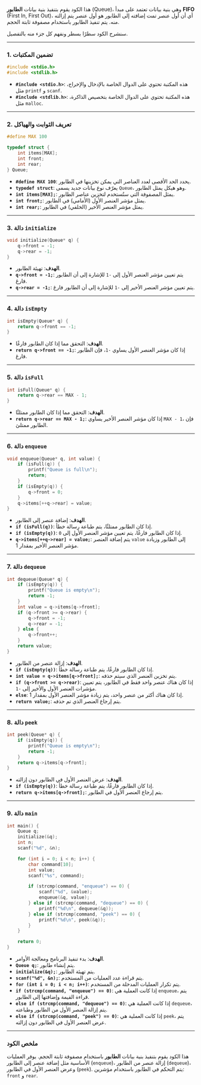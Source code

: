 هذا الكود يقوم بتنفيذ بنية بيانات **الطابور** (Queue)، وهي بنية بيانات تعتمد على مبدأ **FIFO** (First In, First Out)، أي أن أول عنصر تمت إضافته إلى الطابور هو أول عنصر يتم إزالته منه. يتم تنفيذ الطابور باستخدام مصفوفة ثابتة الحجم.

سنشرح الكود سطرًا بسطر ونفهم كل جزء منه بالتفصيل.

---

### 1. تضمين المكتبات
```c
#include <stdio.h>
#include <stdlib.h>
```
- **`#include <stdio.h>`**: هذه المكتبة تحتوي على الدوال الخاصة بالإدخال والإخراج، مثل `printf` و `scanf`.
- **`#include <stdlib.h>`**: هذه المكتبة تحتوي على الدوال الخاصة بتخصيص الذاكرة، مثل `malloc`.

---

### 2. تعريف الثوابت والهياكل
```c
#define MAX 100

typedef struct {
    int items[MAX];
    int front;
    int rear;
} Queue;
```
- **`#define MAX 100`**: يحدد الحد الأقصى لعدد العناصر التي يمكن تخزينها في الطابور.
- **`typedef struct`**: يعرّف نوع بيانات جديد يسمى `Queue`، وهو هيكل يمثل الطابور.
- **`int items[MAX];`**: يمثل المصفوفة التي ستُستخدم لتخزين عناصر الطابور.
- **`int front;`**: يمثل مؤشر العنصر الأول (الأمامي) في الطابور.
- **`int rear;`**: يمثل مؤشر العنصر الأخير (الخلفي) في الطابور.

---

### 3. دالة `initialize`
```c
void initialize(Queue* q) {
    q->front = -1;
    q->rear = -1;
}
```
- **الهدف**: تهيئة الطابور.
- **`q->front = -1;`**: يتم تعيين مؤشر العنصر الأول إلى `-1` للإشارة إلى أن الطابور فارغ.
- **`q->rear = -1;`**: يتم تعيين مؤشر العنصر الأخير إلى `-1` للإشارة إلى أن الطابور فارغ.

---

### 4. دالة `isEmpty`
```c
int isEmpty(Queue* q) {
    return q->front == -1;
}
```
- **الهدف**: التحقق مما إذا كان الطابور فارغًا.
- **`return q->front == -1;`**: إذا كان مؤشر العنصر الأول يساوي `-1`، فإن الطابور فارغ.

---

### 5. دالة `isFull`
```c
int isFull(Queue* q) {
    return q->rear == MAX - 1;
}
```
- **الهدف**: التحقق مما إذا كان الطابور ممتلئًا.
- **`return q->rear == MAX - 1;`**: إذا كان مؤشر العنصر الأخير يساوي `MAX - 1`، فإن الطابور ممتلئ.

---

### 6. دالة `enqueue`
```c
void enqueue(Queue* q, int value) {
    if (isFull(q)) {
        printf("Queue is full\n");
        return;
    }
    if (isEmpty(q)) {
        q->front = 0;
    }
    q->items[++q->rear] = value;
}
```
- **الهدف**: إضافة عنصر إلى الطابور.
- **`if (isFull(q))`**: إذا كان الطابور ممتلئًا، يتم طباعة رسالة خطأ.
- **`if (isEmpty(q))`**: إذا كان الطابور فارغًا، يتم تعيين مؤشر العنصر الأول إلى `0`.
- **`q->items[++q->rear] = value;`**: يتم إضافة العنصر `value` إلى الطابور وزيادة مؤشر العنصر الأخير بمقدار 1.

---

### 7. دالة `dequeue`
```c
int dequeue(Queue* q) {
    if (isEmpty(q)) {
        printf("Queue is empty\n");
        return -1;
    }
    int value = q->items[q->front];
    if (q->front >= q->rear) {
        q->front = -1;
        q->rear = -1;
    } else {
        q->front++;
    }
    return value;
}
```
- **الهدف**: إزالة عنصر من الطابور.
- **`if (isEmpty(q))`**: إذا كان الطابور فارغًا، يتم طباعة رسالة خطأ.
- **`int value = q->items[q->front];`**: يتم تخزين العنصر الذي سيتم حذفه.
- **`if (q->front >= q->rear)`**: إذا كان هناك عنصر واحد فقط في الطابور، يتم تعيين مؤشرات العنصر الأول والأخير إلى `-1`.
- **`else`**: إذا كان هناك أكثر من عنصر واحد، يتم زيادة مؤشر العنصر الأول بمقدار 1.
- **`return value;`**: يتم إرجاع العنصر الذي تم حذفه.

---

### 8. دالة `peek`
```c
int peek(Queue* q) {
    if (isEmpty(q)) {
        printf("Queue is empty\n");
        return -1;
    }
    return q->items[q->front];
}
```
- **الهدف**: عرض العنصر الأول في الطابور دون إزالته.
- **`if (isEmpty(q))`**: إذا كان الطابور فارغًا، يتم طباعة رسالة خطأ.
- **`return q->items[q->front];`**: يتم إرجاع العنصر الأول في الطابور.

---

### 9. دالة `main`
```c
int main() {
    Queue q;
    initialize(&q);
    int n;
    scanf("%d", &n);

    for (int i = 0; i < n; i++) {
        char command[10];
        int value;
        scanf("%s", command);

        if (strcmp(command, "enqueue") == 0) {
            scanf("%d", &value);
            enqueue(&q, value);
        } else if (strcmp(command, "dequeue") == 0) {
            printf("%d\n", dequeue(&q));
        } else if (strcmp(command, "peek") == 0) {
            printf("%d\n", peek(&q));
        }
    }

    return 0;
}
```
- **الهدف**: بدء تنفيذ البرنامج ومعالجة الأوامر.
- **`Queue q;`**: يتم إنشاء طابور.
- **`initialize(&q);`**: يتم تهيئة الطابور.
- **`scanf("%d", &n);`**: يتم قراءة عدد العمليات من المستخدم.
- **`for (int i = 0; i < n; i++)`**: يتم تكرار العمليات المدخلة من المستخدم.
- **`if (strcmp(command, "enqueue") == 0)`**: إذا كانت العملية هي `enqueue`، يتم قراءة القيمة وإضافتها إلى الطابور.
- **`else if (strcmp(command, "dequeue") == 0)`**: إذا كانت العملية هي `dequeue`، يتم إزالة العنصر الأول من الطابور وطباعته.
- **`else if (strcmp(command, "peek") == 0)`**: إذا كانت العملية هي `peek`، يتم عرض العنصر الأول في الطابور دون إزالته.

---

### ملخص الكود
هذا الكود يقوم بتنفيذ بنية بيانات **الطابور** باستخدام مصفوفة ثابتة الحجم. يوفر العمليات الأساسية مثل إضافة عنصر إلى الطابور (`enqueue`)، إزالة عنصر من الطابور (`dequeue`)، وعرض العنصر الأول في الطابور (`peek`). يتم التحكم في الطابور باستخدام مؤشرين: `front` و `rear`.
